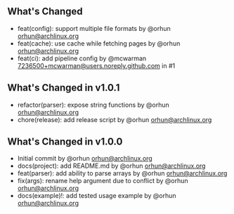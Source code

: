 ## What's Changed
* feat(config): support multiple file formats by @orhun <orhun@archlinux.org>
* feat(cache): use cache while fetching pages by @orhun <orhun@archlinux.org>
* feat(ci): add pipeline config by @mcwarman <7236500+mcwarman@users.noreply.github.com> in #1

## What's Changed in v1.0.1
* refactor(parser): expose string functions by @orhun <orhun@archlinux.org>
* chore(release): add release script by @orhun <orhun@archlinux.org>

## What's Changed in v1.0.0
* Initial commit by @orhun <orhun@archlinux.org>
* docs(project): add README.md by @orhun <orhun@archlinux.org>
* feat(parser): add ability to parse arrays by @orhun <orhun@archlinux.org>
* fix(args): rename help argument due to conflict by @orhun <orhun@archlinux.org>
* docs(example)!: add tested usage example by @orhun <orhun@archlinux.org>

<!-- generated by -cliff -->
